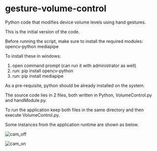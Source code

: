 # gesture-volume-control
Python code that modifies device volume levels using hand gestures.

This is the initial version of the code.

Before running the script, make sure to install the required modules:
opencv-python
mediapipe

To install these in windows:
1. open command prompt (can run it with administrator as well)
2. run:
   pip install opencv-python
3. run:
   pip install mediapipe

As a pre-requisite, python should be already installed on the system.

The source code lies in 2 files, both written in Python, VolumeControl.py and handModule.py.

To run the application keep both files in the same directory and then execute VolumeControl.py.

Some instances from the application runtime are shown as below.


![cam_off](https://github.com/user-attachments/assets/ef517d40-0514-40ce-bad1-f647172de071)


![cam_on](https://github.com/user-attachments/assets/0bbefa4e-34f6-4734-a277-a81db82a6a00)

